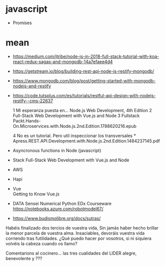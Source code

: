 # javascript
* Promises

# mean
* https://medium.com/jtribe/node-js-in-2018-full-stack-tutorial-with-koa-react-redux-sagas-and-mongodb-14a7efaee4d4
* https://getstream.io/blog/building-rest-api-node-js-restify-mongodb/
* https://www.mongodb.com/blog/post/getting-started-with-mongodb-nodejs-and-restify
* https://code.tutsplus.com/es/tutorials/restful-api-design-with-nodejs-restify--cms-22637

	1 Mi esperanza puesta en... Node.js Web Development, 4th Edition
	2 Full-Stack Web Development with Vue.js and Node
	3 Fullstack Packt.Hands-On.Microservices.with.Node.js.2nd.Edition.1788620216.epub

	4 No es un tutorial. Pero util inspeccionar los transversales
		* Apress.REST.API.Development.with.Node.js.2nd.Edition.1484237145.pdf
		
* Asyncronous functions in Node (javascript)

* Stack
	Full-Stack Web Development with Vue.js and Node
* AWS

* Hapi

* Vue	
	Getting to Know Vue.js
* DATA Sensei
	Numerical Python
	EDx Courseware
		https://notebooks.azure.com/robotmodel67/
		

* https://www.budismolibre.org/docs/sutras/

Habéis finalizado dos tercios de vuestra vida,
Sin jamás haber hecho brillar la menor parcela de vuestra alma. 
Insaciables, devoráis vuestra vida corriendo tras futilidades.
¿Qué puedo hacer por vosotros, si ni siquiera volvéis la cabeza cuando os llamo?

Comentarions al cocinero... las tres cualidades del LIDER alegre, benevolente y ???
